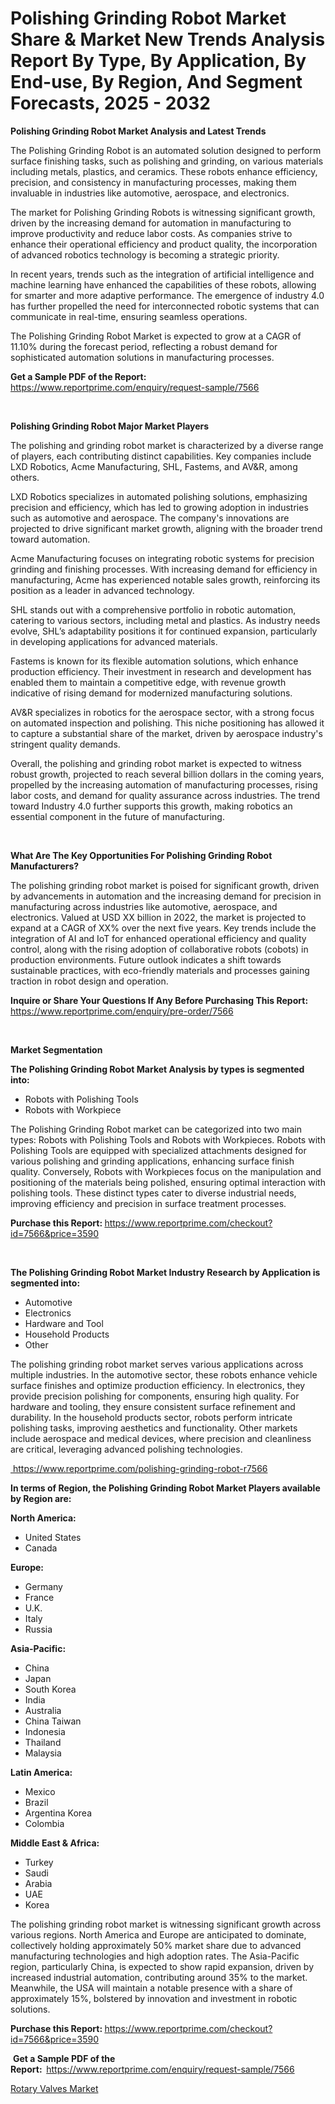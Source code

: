 <p><h1>Polishing Grinding Robot Market Share & Market New Trends Analysis Report By Type, By Application, By End-use, By Region, And Segment Forecasts, 2025 - 2032</h1></p><p><strong>Polishing Grinding Robot Market Analysis and Latest Trends</strong></p>
<p><p>The Polishing Grinding Robot is an automated solution designed to perform surface finishing tasks, such as polishing and grinding, on various materials including metals, plastics, and ceramics. These robots enhance efficiency, precision, and consistency in manufacturing processes, making them invaluable in industries like automotive, aerospace, and electronics. </p><p>The market for Polishing Grinding Robots is witnessing significant growth, driven by the increasing demand for automation in manufacturing to improve productivity and reduce labor costs. As companies strive to enhance their operational efficiency and product quality, the incorporation of advanced robotics technology is becoming a strategic priority. </p><p>In recent years, trends such as the integration of artificial intelligence and machine learning have enhanced the capabilities of these robots, allowing for smarter and more adaptive performance. The emergence of industry 4.0 has further propelled the need for interconnected robotic systems that can communicate in real-time, ensuring seamless operations.</p><p>The Polishing Grinding Robot Market is expected to grow at a CAGR of 11.10% during the forecast period, reflecting a robust demand for sophisticated automation solutions in manufacturing processes. </p></p>
<p><strong>Get a Sample PDF of the Report:&nbsp;</strong> <a href="https://www.reportprime.com/enquiry/request-sample/7566?utm_campaign=2133&utm_medium=2&utm_source=Github&utm_content=ia&utm_term=19032025&utm_id=polishing-grinding-robot">https://www.reportprime.com/enquiry/request-sample/7566</a></p>
<p>&nbsp;</p>
<p><strong>Polishing Grinding Robot Major Market Players</strong></p>
<p><p>The polishing and grinding robot market is characterized by a diverse range of players, each contributing distinct capabilities. Key companies include LXD Robotics, Acme Manufacturing, SHL, Fastems, and AV&R, among others. </p><p>LXD Robotics specializes in automated polishing solutions, emphasizing precision and efficiency, which has led to growing adoption in industries such as automotive and aerospace. The company's innovations are projected to drive significant market growth, aligning with the broader trend toward automation.</p><p>Acme Manufacturing focuses on integrating robotic systems for precision grinding and finishing processes. With increasing demand for efficiency in manufacturing, Acme has experienced notable sales growth, reinforcing its position as a leader in advanced technology. </p><p>SHL stands out with a comprehensive portfolio in robotic automation, catering to various sectors, including metal and plastics. As industry needs evolve, SHL’s adaptability positions it for continued expansion, particularly in developing applications for advanced materials.</p><p>Fastems is known for its flexible automation solutions, which enhance production efficiency. Their investment in research and development has enabled them to maintain a competitive edge, with revenue growth indicative of rising demand for modernized manufacturing solutions.</p><p>AV&R specializes in robotics for the aerospace sector, with a strong focus on automated inspection and polishing. This niche positioning has allowed it to capture a substantial share of the market, driven by aerospace industry's stringent quality demands.</p><p>Overall, the polishing and grinding robot market is expected to witness robust growth, projected to reach several billion dollars in the coming years, propelled by the increasing automation of manufacturing processes, rising labor costs, and demand for quality assurance across industries. The trend toward Industry 4.0 further supports this growth, making robotics an essential component in the future of manufacturing.</p></p>
<p>&nbsp;</p>
<p><strong>What Are The Key Opportunities For Polishing Grinding Robot Manufacturers?</strong></p>
<p><p>The polishing grinding robot market is poised for significant growth, driven by advancements in automation and the increasing demand for precision in manufacturing across industries like automotive, aerospace, and electronics. Valued at USD XX billion in 2022, the market is projected to expand at a CAGR of XX% over the next five years. Key trends include the integration of AI and IoT for enhanced operational efficiency and quality control, along with the rising adoption of collaborative robots (cobots) in production environments. Future outlook indicates a shift towards sustainable practices, with eco-friendly materials and processes gaining traction in robot design and operation.</p></p>
<p><strong>Inquire or Share Your Questions If Any Before Purchasing This Report:</strong> <a href="https://www.reportprime.com/enquiry/pre-order/7566?utm_campaign=2133&utm_medium=2&utm_source=Github&utm_content=ia&utm_term=19032025&utm_id=polishing-grinding-robot">https://www.reportprime.com/enquiry/pre-order/7566</a></p>
<p>&nbsp;</p>
<p><strong>Market Segmentation</strong></p>
<p><strong>The Polishing Grinding Robot Market Analysis by types is segmented into:</strong></p>
<p><ul><li>Robots with Polishing Tools</li><li>Robots with Workpiece</li></ul></p>
<p><p>The Polishing Grinding Robot market can be categorized into two main types: Robots with Polishing Tools and Robots with Workpieces. Robots with Polishing Tools are equipped with specialized attachments designed for various polishing and grinding applications, enhancing surface finish quality. Conversely, Robots with Workpieces focus on the manipulation and positioning of the materials being polished, ensuring optimal interaction with polishing tools. These distinct types cater to diverse industrial needs, improving efficiency and precision in surface treatment processes.</p></p>
<p><strong>Purchase this Report:&nbsp;</strong><a href="https://www.reportprime.com/checkout?id=7566&price=3590&utm_campaign=2133&utm_medium=2&utm_source=Github&utm_content=ia&utm_term=19032025&utm_id=polishing-grinding-robot">https://www.reportprime.com/checkout?id=7566&price=3590</a></p>
<p>&nbsp;</p>
<p><strong>The Polishing Grinding Robot Market Industry Research by Application is segmented into:</strong></p>
<p><ul><li>Automotive</li><li>Electronics</li><li>Hardware and Tool</li><li>Household Products</li><li>Other</li></ul></p>
<p><p>The polishing grinding robot market serves various applications across multiple industries. In the automotive sector, these robots enhance vehicle surface finishes and optimize production efficiency. In electronics, they provide precision polishing for components, ensuring high quality. For hardware and tooling, they ensure consistent surface refinement and durability. In the household products sector, robots perform intricate polishing tasks, improving aesthetics and functionality. Other markets include aerospace and medical devices, where precision and cleanliness are critical, leveraging advanced polishing technologies.</p></p>
<p><a href="https://www.reportprime.com/polishing-grinding-robot-r7566?utm_campaign=2133&utm_medium=2&utm_source=Github&utm_content=ia&utm_term=19032025&utm_id=polishing-grinding-robot">&nbsp;https://www.reportprime.com/polishing-grinding-robot-r7566</a></p>
<p><strong>In terms of Region, the Polishing Grinding Robot Market Players available by Region are:</strong></p>
<p>
    <p> <strong> North America: </strong>
        <ul>
            <li>United States</li>
            <li>Canada</li>
        </ul>
        </p> 
    <p> <strong> Europe: </strong>
        <ul>
            <li>Germany</li>
            <li>France</li>
            <li>U.K.</li>
            <li>Italy</li>
            <li>Russia</li>
        </ul>
        </p> 
    <p> <strong> Asia-Pacific: </strong>
        <ul>
            <li>China</li>
            <li>Japan</li>
            <li>South Korea</li>
            <li>India</li>
            <li>Australia</li>
            <li>China Taiwan</li>
            <li>Indonesia</li>
            <li>Thailand</li>
            <li>Malaysia</li>
        </ul>
        </p> 
    <p> <strong> Latin America: </strong>
        <ul>
            <li>Mexico</li>
            <li>Brazil</li>
            <li>Argentina Korea</li>
            <li>Colombia</li>
        </ul>
        </p> 
    <p> <strong> Middle East & Africa: </strong>
        <ul>
            <li>Turkey</li>
            <li>Saudi</li>
            <li>Arabia</li>
            <li>UAE</li>
            <li>Korea</li>
        </ul>
    </p>
    </p>
<p><p>The polishing grinding robot market is witnessing significant growth across various regions. North America and Europe are anticipated to dominate, collectively holding approximately 50% market share due to advanced manufacturing technologies and high adoption rates. The Asia-Pacific region, particularly China, is expected to show rapid expansion, driven by increased industrial automation, contributing around 35% to the market. Meanwhile, the USA will maintain a notable presence with a share of approximately 15%, bolstered by innovation and investment in robotic solutions.</p></p>
<p><strong>Purchase this Report: </strong><a href="https://www.reportprime.com/checkout?id=7566&price=3590&utm_campaign=2133&utm_medium=2&utm_source=Github&utm_content=ia&utm_term=19032025&utm_id=polishing-grinding-robot">https://www.reportprime.com/checkout?id=7566&price=3590</a></p>
<p>&nbsp;<strong>Get a Sample PDF of the Report:&nbsp;&nbsp;</strong><a href="https://www.reportprime.com/enquiry/request-sample/7566?utm_campaign=2133&utm_medium=2&utm_source=Github&utm_content=ia&utm_term=19032025&utm_id=polishing-grinding-robot">https://www.reportprime.com/enquiry/request-sample/7566</a></p>
<p><strong></strong></p>
<p><p><a href="https://github.com/negrocybul4w/Market-Research-Report-List-1/blob/main/rotary-valves-market.md?utm_campaign=2133&utm_medium=2&utm_source=Github&utm_content=ia&utm_term=19032025&utm_id=polishing-grinding-robot">Rotary Valves Market</a></p></p>
